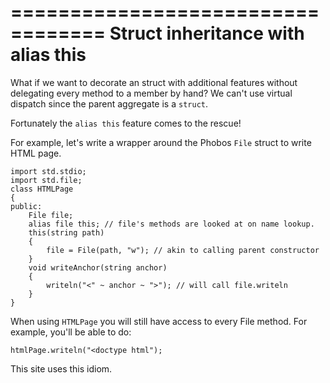 ==================================
Struct inheritance with alias this
==================================

What if we want to decorate an struct with additional features without delegating every method to a member by hand?
We can't use virtual dispatch since the parent aggregate is a `struct`.

Fortunately the `alias this` feature comes to the rescue!

For example, let's write a wrapper around the Phobos `File` struct to write HTML page.


    import std.stdio;
    import std.file;
    class HTMLPage
    {
    public:
        File file;
        alias file this; // file's methods are looked at on name lookup.
        this(string path)
        {
            file = File(path, "w"); // akin to calling parent constructor
        }
        void writeAnchor(string anchor)
        {
            writeln("<" ~ anchor ~ ">"); // will call file.writeln
        }
    }

When using `HTMLPage` you will still have access to every File method. For example, you'll be able to do:

    htmlPage.writeln("<doctype html");

This site uses this idiom.

